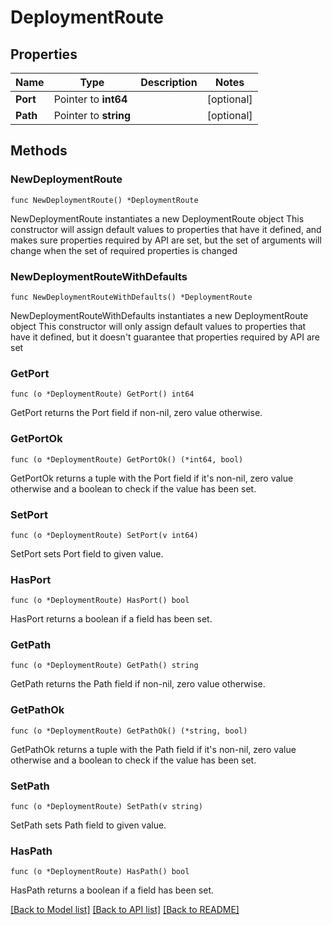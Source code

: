 # DeploymentRoute

## Properties

Name | Type | Description | Notes
------------ | ------------- | ------------- | -------------
**Port** | Pointer to **int64** |  | [optional] 
**Path** | Pointer to **string** |  | [optional] 

## Methods

### NewDeploymentRoute

`func NewDeploymentRoute() *DeploymentRoute`

NewDeploymentRoute instantiates a new DeploymentRoute object
This constructor will assign default values to properties that have it defined,
and makes sure properties required by API are set, but the set of arguments
will change when the set of required properties is changed

### NewDeploymentRouteWithDefaults

`func NewDeploymentRouteWithDefaults() *DeploymentRoute`

NewDeploymentRouteWithDefaults instantiates a new DeploymentRoute object
This constructor will only assign default values to properties that have it defined,
but it doesn't guarantee that properties required by API are set

### GetPort

`func (o *DeploymentRoute) GetPort() int64`

GetPort returns the Port field if non-nil, zero value otherwise.

### GetPortOk

`func (o *DeploymentRoute) GetPortOk() (*int64, bool)`

GetPortOk returns a tuple with the Port field if it's non-nil, zero value otherwise
and a boolean to check if the value has been set.

### SetPort

`func (o *DeploymentRoute) SetPort(v int64)`

SetPort sets Port field to given value.

### HasPort

`func (o *DeploymentRoute) HasPort() bool`

HasPort returns a boolean if a field has been set.

### GetPath

`func (o *DeploymentRoute) GetPath() string`

GetPath returns the Path field if non-nil, zero value otherwise.

### GetPathOk

`func (o *DeploymentRoute) GetPathOk() (*string, bool)`

GetPathOk returns a tuple with the Path field if it's non-nil, zero value otherwise
and a boolean to check if the value has been set.

### SetPath

`func (o *DeploymentRoute) SetPath(v string)`

SetPath sets Path field to given value.

### HasPath

`func (o *DeploymentRoute) HasPath() bool`

HasPath returns a boolean if a field has been set.


[[Back to Model list]](../README.md#documentation-for-models) [[Back to API list]](../README.md#documentation-for-api-endpoints) [[Back to README]](../README.md)


